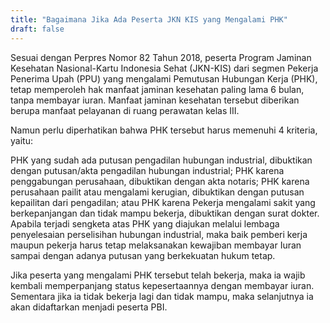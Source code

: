 ```yaml
---
title: "Bagaimana Jika Ada Peserta JKN KIS yang Mengalami PHK"
draft: false
---
```


Sesuai dengan Perpres Nomor 82 Tahun 2018, peserta Program Jaminan Kesehatan Nasional-Kartu Indonesia Sehat (JKN-KIS) dari segmen Pekerja Penerima Upah (PPU) yang mengalami Pemutusan Hubungan Kerja (PHK), tetap memperoleh hak manfaat jaminan kesehatan paling lama 6 bulan, tanpa membayar iuran. Manfaat jaminan kesehatan tersebut diberikan berupa manfaat pelayanan di ruang perawatan kelas III.

Namun perlu diperhatikan bahwa PHK tersebut harus memenuhi 4 kriteria, yaitu:

PHK yang sudah ada putusan pengadilan hubungan industrial, dibuktikan dengan putusan/akta pengadilan hubungan industrial;
PHK karena penggabungan perusahaan, dibuktikan dengan akta notaris;
PHK karena perusahaan pailit atau mengalami kerugian, dibuktikan dengan putusan kepailitan dari pengadilan; atau
PHK karena Pekerja mengalami sakit yang berkepanjangan dan tidak mampu bekerja, dibuktikan dengan surat dokter.
Apabila terjadi sengketa atas PHK yang diajukan melalui lembaga penyelesaian perselisihan hubungan industrial, maka baik pemberi kerja maupun pekerja harus tetap melaksanakan kewajiban membayar Iuran sampai dengan adanya putusan yang berkekuatan hukum tetap.

Jika peserta yang mengalami PHK tersebut telah bekerja, maka ia wajib kembali memperpanjang status kepesertaannya dengan membayar iuran. Sementara jika ia tidak bekerja lagi dan tidak mampu, maka selanjutnya ia akan didaftarkan menjadi peserta PBI.